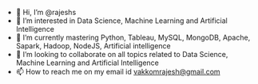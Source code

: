 - 👋 Hi, I’m @rajeshs
- 👀  I’m interested in Data Science, Machine Learning and Artificial Intelligence
- 🌱 I’m currently mastering Python, Tableau, MySQL, MongoDB, Apache, Sapark, Hadoop, NodeJS, Artificial intelligence 
- 💞️ I’m looking to collaborate on all topics related to Data Science, Machine Learning and Artificial Intelligence
- 📫 How to reach me on my email id vakkomrajesh@gmail.com

<!---
rajeshs/rajeshs is a ✨ special ✨ repository because its `README.md` (this file) appears on your GitHub profile.
You can click the Preview link to take a look at your changes.
--->
